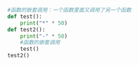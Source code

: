 
<BlogInfo id="483" title="7.函数的嵌套调用" author="白日梦想猿" pv=0 read_times=0 pre_cost_time="0分6秒" category="函数" tag_list="['函数']" create_time="2020.02.07 19:37:50" update_time="2020.02.07 20:20:55" />

```python
#函数的嵌套调用：一个函数里面又调用了另一个函数
def test():
    print("*" * 50)
def test2():
    print("-" * 50)
    #函数的嵌套调用
    test()
test2()


```
